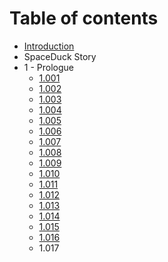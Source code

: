 # Table of contents

* [Introduction](README.md)
* SpaceDuck Story
* 1 - Prologue
  * [1.001](1-prologue/1.001.md)
  * [1.002](1-prologue/1.002.md)
  * [1.003](1-prologue/1.003.md)
  * [1.004](1-prologue/1.004.md)
  * [1.005](1-prologue/1.005.md)
  * [1.006](1-prologue/1.006.md)
  * [1.007](1-prologue/1.007.md)
  * [1.008](1-prologue/1.008.md)
  * [1.009](1-prologue/1.009.md)
  * [1.010](1-prologue/1.010.md)
  * [1.011](1-prologue/1.011.md)
  * [1.012](1-prologue/1.012.md)
  * [1.013](1-prologue/1.013.md)
  * [1.014](1-prologue/1.014.md)
  * [1.015](1-prologue/1.015.md)
  * [1.016](1-prologue/1.016.md)
  * 1.017

